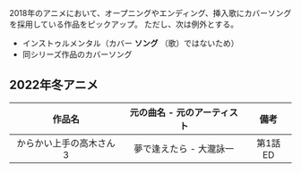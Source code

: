 2018年のアニメにおいて、オープニングやエンディング、挿入歌にカバーソングを採用している作品をピックアップ。
ただし、次は例外とする。

- インストゥルメンタル（カバー **ソング** （歌）ではないため）
- 同シリーズ作品のカバーソング

## 2022年冬アニメ

|作品名|元の曲名 - 元のアーティスト|備考|
|:-:|:-:|:-:|
|からかい上手の高木さん 3|夢で逢えたら - 大瀧詠一|第1話 ED|
